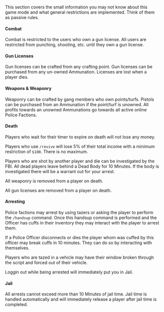 This section covers the small information you may not know about this game mode and what general restrictions are implemented. Think of them as passive rules.

#### Combat
Combat is restricted to the users who own a gun license. 
All users are restricted from punching, shooting, etc. until they own a gun license.

#### Gun Licenses
Gun licenses can be crafted from any crafting point.
Gun licenses can be purchased from any un-owned Ammunation.
Licenses are lost when a player dies.

#### Weapons & Weaponry
Weaponry can be crafted by gang members who own points/turfs. Pistols can be purchased from an Ammunation if the point/turf is unowned. All profits towards an unowned Ammunations go towards all active online Police Factions.

#### Death
Players who wait for their timer to expire on death will not lose any money.

Players who use `/revive` will lose 5% of their total income with a minimum restriction of `$100`. There is no maximum.

Players who are shot by another player and die can be investigated by the FBI. All dead players leave behind a Dead Body for 10 Minutes. If the body is investigated there will be a warrant out for your arrest.

All weaponry is removed from a player on death.

All gun licenses are removed from a player on death.

#### Arresting
Police factions may arrest by using tazers or asking the player to perform the `/handsup` command. Once this handsup command is performed and the Officer has cuffs in their inventory they may interact with the player to arrest them.

If a Police Officer disconnects or dies the player whom was cuffed by this officer may break cuffs in 10 minutes. They can do so by interacting with themselves.

Players who are tazed in a vehicle may have their window broken through the script and forced out of their vehicle.

Loggin out while being arrested will immediately put you in Jail.

#### Jail
All arrests cannot exceed more than 10 Minutes of jail time. Jail time is handled automatically and will immediately release a player after jail time is completed.
